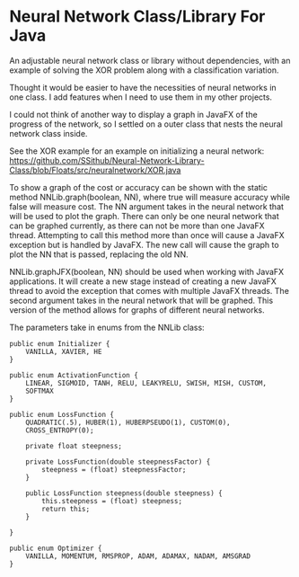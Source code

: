 # Neural Network Class/Library For Java

An adjustable neural network class or library without dependencies, with an example of solving the XOR problem along with a classification variation.

Thought it would be easier to have the necessities of neural networks in one class. I add features when I need to use them in my other projects.

I could not think of another way to display a graph in JavaFX of the progress of the network, so I settled on a outer class that nests the neural network class inside.

See the XOR example for an example on initializing a neural network: https://github.com/SSithub/Neural-Network-Library-Class/blob/Floats/src/neuralnetwork/XOR.java

To show a graph of the cost or accuracy can be shown with the static method NNLib.graph(boolean, NN), where true will measure accuracy while false will measure cost. The NN argument takes in the neural network that will be used to plot the graph. There can only be one neural network that can be graphed currently, as there can not be more than one JavaFX thread. Attempting to call this method more than once will cause a JavaFX exception but is handled by JavaFX. The new call will cause the graph to plot the NN that is passed, replacing the old NN.

NNLib.graphJFX(boolean, NN) should be used when working with JavaFX applications. It will create a new stage instead of creating a new JavaFX thread to avoid the exception that comes with multiple JavaFX threads. The second argument takes in the neural network that will be graphed. This version of the method allows for graphs of different neural networks.

The parameters take in enums from the NNLib class:

    public enum Initializer {
        VANILLA, XAVIER, HE
    }

    public enum ActivationFunction {
        LINEAR, SIGMOID, TANH, RELU, LEAKYRELU, SWISH, MISH, CUSTOM,
        SOFTMAX
    }

    public enum LossFunction {
        QUADRATIC(.5), HUBER(1), HUBERPSEUDO(1), CUSTOM(0),
        CROSS_ENTROPY(0);

        private float steepness;

        private LossFunction(double steepnessFactor) {
            steepness = (float) steepnessFactor;
        }

        public LossFunction steepness(double steepness) {
            this.steepness = (float) steepness;
            return this;
        }

    }

    public enum Optimizer {
        VANILLA, MOMENTUM, RMSPROP, ADAM, ADAMAX, NADAM, AMSGRAD
    }
